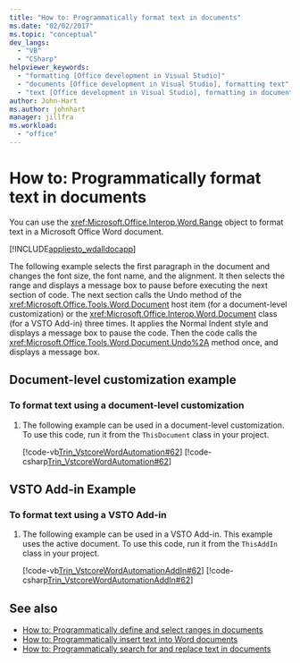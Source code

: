 ```yaml
---
title: "How to: Programmatically format text in documents"
ms.date: "02/02/2017"
ms.topic: "conceptual"
dev_langs:
  - "VB"
  - "CSharp"
helpviewer_keywords:
  - "formatting [Office development in Visual Studio]"
  - "documents [Office development in Visual Studio], formatting text"
  - "text [Office development in Visual Studio], formatting in documents"
author: John-Hart
ms.author: johnhart
manager: jillfra
ms.workload:
  - "office"
---
```

# How to: Programmatically format text in documents
  You can use the <xref:Microsoft.Office.Interop.Word.Range> object to format text in a Microsoft Office Word document.

 [!INCLUDE[appliesto_wdalldocapp](../vsto/includes/appliesto-wdalldocapp-md.md)]

 The following example selects the first paragraph in the document and changes the font size, the font name, and the alignment. It then selects the range and displays a message box to pause before executing the next section of code. The next section calls the Undo method of the <xref:Microsoft.Office.Tools.Word.Document> host item (for a document-level customization) or the <xref:Microsoft.Office.Interop.Word.Document> class (for a VSTO Add-in) three times. It applies the Normal Indent style and displays a message box to pause the code. Then the code calls the <xref:Microsoft.Office.Tools.Word.Document.Undo%2A> method once, and displays a message box.

## Document-level customization example

### To format text using a document-level customization

1.  The following example can be used in a document-level customization. To use this code, run it from the `ThisDocument` class in your project.

     [!code-vb[Trin_VstcoreWordAutomation#62](../vsto/codesnippet/VisualBasic/Trin_VstcoreWordAutomationVB/ThisDocument.vb#62)]
     [!code-csharp[Trin_VstcoreWordAutomation#62](../vsto/codesnippet/CSharp/Trin_VstcoreWordAutomationCS/ThisDocument.cs#62)]

## VSTO Add-in Example

### To format text using a VSTO Add-in

1.  The following example can be used in a VSTO Add-in. This example uses the active document. To use this code, run it from the `ThisAddIn` class in your project.

     [!code-vb[Trin_VstcoreWordAutomationAddIn#62](../vsto/codesnippet/VisualBasic/Trin_VstcoreWordAutomationAddIn/ThisAddIn.vb#62)]
     [!code-csharp[Trin_VstcoreWordAutomationAddIn#62](../vsto/codesnippet/CSharp/Trin_VstcoreWordAutomationAddIn/ThisAddIn.cs#62)]

## See also
- [How to: Programmatically define and select ranges in documents](../vsto/how-to-programmatically-define-and-select-ranges-in-documents.md)
- [How to: Programmatically insert text into Word documents](../vsto/how-to-programmatically-insert-text-into-word-documents.md)
- [How to: Programmatically search for and replace text in documents](../vsto/how-to-programmatically-search-for-and-replace-text-in-documents.md)
